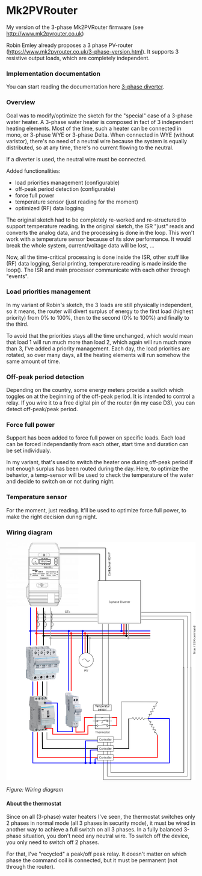 # Mk2PVRouter
My version of the 3-phase Mk2PVRouter firmware (see http://www.mk2pvrouter.co.uk)

Robin Emley already proposes a 3 phase PV-router (https://www.mk2pvrouter.co.uk/3-phase-version.html).
It supports 3 resistive output loads, which are completely independent.

### Implementation documentation
You can start reading the documentation here [3-phase diverter](https://fredm67.github.io/Mk2PVRouter/html/index.html).

### Overview
Goal was to modify/optimize the sketch for the "special" case of a 3-phase water heater. A 3-phase water heater is composed in fact of 3 independent heating elements. Most of the time, such a heater can be connected in mono, or 3-phase WYE or 3-phase Delta.
When connected in WYE (without varistor), there's no need of a neutral wire because the system is equally distributed, so at any time, there's no current flowing to the neutral.

If a diverter is used, the neutral wire must be connected.

Added functionalities:
- load priorities management (configurable)
- off-peak period detection (configurable)
- force full power
- temperature sensor (just reading for the moment)
- optimized (RF) data logging

The original sketch had to be completely re-worked and re-structured to support temperature reading. In the original sketch, the ISR "just" reads and converts the analog data, and the processing is done in the loop. This won't work with a temperature sensor because of its slow performance. It would break the whole system, current/voltage data will be lost, ...

Now, all the time-critical processing is done inside the ISR, other stuff like (RF) data logging, Serial printing, temperature reading is made inside the loop(). The ISR and main processor communicate with each other through "events".

### Load priorities management
In my variant of Robin's sketch, the 3 loads are still physically independent, so it means, the router will divert surplus of energy to the first load (highest priority) from 0% to 100%, then to the second (0% to 100%) and finally to the third.

To avoid that the priorities stays all the time unchanged, which would mean that load 1 will run much more than load 2, which again will run much more than 3, I've added a priority management.
Each day, the load priorities are rotated, so over many days, all the heating elements will run somehow the same amount of time.

### Off-peak period detection
Depending on the country, some energy meters provide a switch which toggles on at the beginning of the off-peak period. It is intended to control a relay. If you wire it to a free digital pin of the router (in my case D3), you can detect off-peak/peak period.

### Force full power
Support has been added to force full power on specific loads. Each load can be forced independantly from each other, start time and duration can be set individualy.

In my variant, that's used to switch the heater one during off-peak period if not enough surplus has been routed during the day. Here, to optimize the behavior, a temp-sensor will be used to check the temperature of the water and decide to switch on or not during night.

### Temperature sensor
For the moment, just reading. It'll be used to optimize force full power, to make the right decision during night.

### Wiring diagram
![Chauffe-eau](Chauffe-eau.png)

*Figure: Wiring diagram*

#### About the thermostat
Since on all (3-phase) water heaters I've seen, the thermostat switches only 2 phases in normal mode (all 3 phases in security mode), it must be wired in another way to achieve a full switch on all 3 phases. In a fully balanced 3-phase situation, you don't need any neutral wire. To switch off the device, you only need to switch off 2 phases.

For that, I've "recycled" a peak/off peak relay. It doesn't matter on which phase the command coil is connected, but it must be permanent (not through the router).
